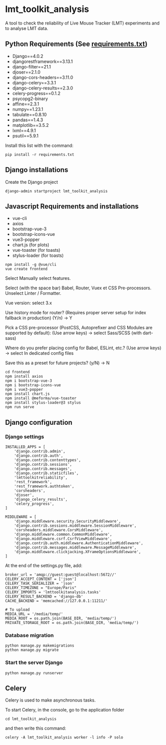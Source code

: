 # lmt_toolkit_analysis
A tool to check the reliability of Live Mouse Tracker (LMT) experiments and to analyse LMT data.

## Python Requirements (See [requirements.txt](requirements.txt))
- Django==4.0.2
- djangorestframework==3.13.1
- django-filter==21.1
- djoser==2.1.0
- django-cors-headers==3.11.0
- django-celery==3.3.1
- django-celery-results==2.3.0
- celery-progress==0.1.2
- psycopg2-binary
- affine==2.3.1
- numpy==1.23.1
- tabulate==0.8.10
- pandas==1.4.3
- matplotlib==3.5.2
- lxml==4.9.1
- psutil==5.9.1

Install this list with the command:
```
pip install -r requirements.txt
```

## Django installations
Create the Django project
```
django-admin startproject lmt_toolkit_analysis
```




## Javascript Requirements and installations
- vue-cli
- axios
- bootstrap-vue-3
- bootstrap-icons-vue
- vue3-popper
- chart.js (for plots)
- vue-toaster (for toasts)
- stylus-loader (for toasts)
```
npm install -g @vue/cli
vue create frontend
```
Select Manually select features.

Select (with the space bar) Babel, Router, Vuex et CSS Pre-processors. Unselect Linter / Formatter.

Vue version: select 3.x

 Use history mode for router? (Requires proper server setup for index fallback in production) (Y/n) -> Y

Pick a CSS pre-processor (PostCSS, Autoprefixer and CSS Modules are supported by default): (Use arrow keys) -> select Sass/SCSS (with dart-sass)

Where do you prefer placing config for Babel, ESLint, etc.? (Use arrow keys)   -> select In dedicated config files

Save this as a preset for future projects? (y/N) -> N


```
cd frontend
npm install axios
npm i bootstrap-vue-3
npm i bootstrap-icons-vue
npm i vue3-popper
npm install chart.js
npm install @meforma/vue-toaster
npm install stylus-loader@3 stylus
npm run serve
```

## Django configuration
### Django settings
```
INSTALLED_APPS = [
    'django.contrib.admin',
    'django.contrib.auth',
    'django.contrib.contenttypes',
    'django.contrib.sessions',
    'django.contrib.messages',
    'django.contrib.staticfiles',
    'lmttoolkitreliability',
    'rest_framework',
    'rest_framework.authtoken',
    'corsheaders',
    'djoser',
    'django_celery_results',
    'celery_progress',
]

MIDDLEWARE = [
    'django.middleware.security.SecurityMiddleware',
    'django.contrib.sessions.middleware.SessionMiddleware',
    'corsheaders.middleware.CorsMiddleware',
    'django.middleware.common.CommonMiddleware',
    'django.middleware.csrf.CsrfViewMiddleware',
    'django.contrib.auth.middleware.AuthenticationMiddleware',
    'django.contrib.messages.middleware.MessageMiddleware',
    'django.middleware.clickjacking.XFrameOptionsMiddleware',
]
```

At the end of the settings.py file, add:
```
broker_url = 'amqp://guest:guest@localhost:5672//'
CELERY_ACCEPT_CONTENT = ['json']
CELERY_TASK_SERIALIZER = 'json'
CELERY_TIMEZONE = "Europe/Paris"
CELERY_IMPORTS = 'lmttoolkitanalysis.tasks'
CELERY_RESULT_BACKEND = 'django-db'
CACHE_BACKEND = 'memcached://127.0.0.1:11211/'

# To upload
MEDIA_URL = '/media/temp/'
MEDIA_ROOT = os.path.join(BASE_DIR, 'media/temp/')
PRIVATE_STORAGE_ROOT = os.path.join(BASE_DIR, 'media/temp/')
```

### Database migration
```
python manage.py makemigrations
python manage.py migrate
```

### Start the server Django
```
python manage.py runserver
```

## Celery
Celery is used to make asynchronous tasks.

To start Celery, in the console, go to the application folder
```
cd lmt_toolkit_analysis
```
and then write this command:
```
celery -A lmt_toolkit_analysis worker -l info -P solo  
```



